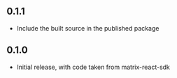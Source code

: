 ## 0.1.1

 - Include the built source in the published package

## 0.1.0

 - Initial release, with code taken from matrix-react-sdk